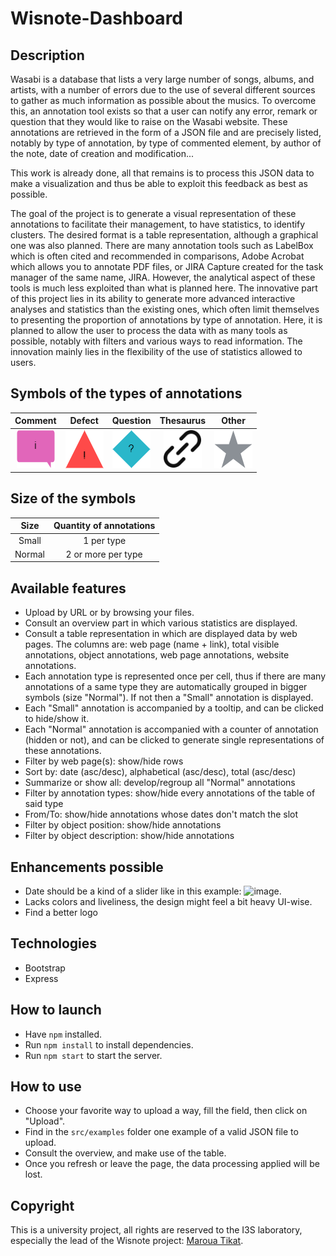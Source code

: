 # Wisnote-Dashboard
## Description

Wasabi is a database that lists a very large number of songs, albums, and artists, with a number of errors due to the use of several different sources to gather as much information as possible about the musics. To overcome this, an annotation tool exists so that a user can notify any error, remark or question that they would like to raise on the Wasabi website. These annotations are retrieved in the form of a JSON file and are precisely listed, notably by type of annotation, by type of commented element, by author of the note, date of creation and modification...

This work is already done, all that remains is to process this JSON data to make a visualization and thus be able to exploit this feedback as best as possible.

The goal of the project is to generate a visual representation of these annotations to facilitate their management, to have statistics, to identify clusters. The desired format is a table representation, although a graphical one was also planned. There are many annotation tools such as LabelBox which is often cited and recommended in comparisons, Adobe Acrobat which allows you to annotate PDF files, or JIRA Capture created for the task manager of the same name, JIRA. However, the analytical aspect of these tools is much less exploited than what is planned here. The innovative part of this project lies in its ability to generate more advanced interactive analyses and statistics than the existing ones, which often limit themselves to presenting the proportion of annotations by type of annotation. Here, it is planned to allow the user to process the data with as many tools as possible, notably with filters and various ways to read information. The innovation mainly lies in the flexibility of the use of statistics allowed to users.

## Symbols of the types of annotations
| Comment | Defect | Question | Thesaurus | Other
| :---: | :---: | :---: | :---: | :---: |
| ![Square](src/images/square.png) | ![Triangle](src/images/triangle.png) | ![Diamond](src/images/diamond.png) | ![Resource](src/images/resource.png) |  ![Star](src/images/star.png) 

## Size of the symbols
| Size | Quantity of annotations |
| :---: | :---: |
| Small | 1 per type |
| Normal | 2 or more per type |

## Available features
- Upload by URL or by browsing your files.
- Consult an overview part in which various statistics are displayed.
- Consult a table representation in which are displayed data by web pages. The columns are: web page (name + link), total visible annotations, object annotations, web page annotations, website annotations.
- Each annotation type is represented once per cell, thus if there are many annotations of a same type they are automatically grouped in bigger symbols (size "Normal"). If not then a "Small" annotation is displayed.
- Each "Small" annotation is accompanied by a tooltip, and can be clicked to hide/show it.
- Each "Normal" annotation is accompanied with a counter of annotation (hidden or not), and can be clicked to generate single representations of these annotations.
- Filter by web page(s): show/hide rows
- Sort by: date (asc/desc), alphabetical (asc/desc), total (asc/desc)
- Summarize or show all: develop/regroup all "Normal" annotations
- Filter by annotation types: show/hide every annotations of the table of said type
- From/To: show/hide annotations whose dates don't match the slot
- Filter by object position: show/hide annotations 
- Filter by object description: show/hide annotations

## Enhancements possible
- Date should be a kind of a slider like in this example: ![image](https://github.com/hebabz/Wisnote-Dashboard/assets/42966652/fb7bbbc0-37e9-4677-82dc-14e4cda1b4fe).
- Lacks colors and liveliness, the design might feel a bit heavy UI-wise.
- Find a better logo

## Technologies
- Bootstrap
- Express

## How to launch
- Have `npm` installed.
- Run `npm install` to install dependencies.
- Run `npm start` to start the server.

## How to use
- Choose your favorite way to upload a way, fill the field, then click on "Upload".
- Find in the `src/examples` folder one example of a valid JSON file to upload.
- Consult the overview, and make use of the table.
- Once you refresh or leave the page, the data processing applied will be lost.

## Copyright
This is a university project, all rights are reserved to the I3S laboratory, especially the lead of the Wisnote project: [Maroua Tikat](https://univ-cotedazur.fr/annuaire/maroua-tikat).

